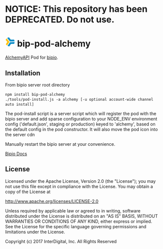 # **NOTICE:** This repository has been **DEPRECATED**. Do not use.
![Alchemy](alchemy.png) bip-pod-alchemy
=======

<a href="http://www.alchemyapi.com/">AlchemyAPI</a> Pod for [bipio](https://bip.io).  

## Installation

From bipio server root directory

    npm install bip-pod-alchemy
    ./tools/pod-install.js -a alchemy [-u optional account-wide channel auto install]

The pod-install script is a server script which will register the pod with the bipio server and add sparse
configuration to your NODE_ENV environment config ('default.json', staging or production)
keyed to 'alchemy', based on the default config in the pod constructor.  It will also move the
pod icon into the server cdn

Manually restart the bipio server at your convenience.


[Bipio Docs](https://bip.io/docs/pods/alchemy)

## License

Licensed under the Apache License, Version 2.0 (the "License"); you may not use this file except in compliance with the License. You may obtain a copy of the License at

http://www.apache.org/licenses/LICENSE-2.0

Unless required by applicable law or agreed to in writing, software distributed under the License is distributed on an "AS IS" BASIS, WITHOUT WARRANTIES OR CONDITIONS OF ANY KIND, either express or implied. See the License for the specific language governing permissions and limitations under the License.

Copyright (c) 2017 InterDigital, Inc. All Rights Reserved
